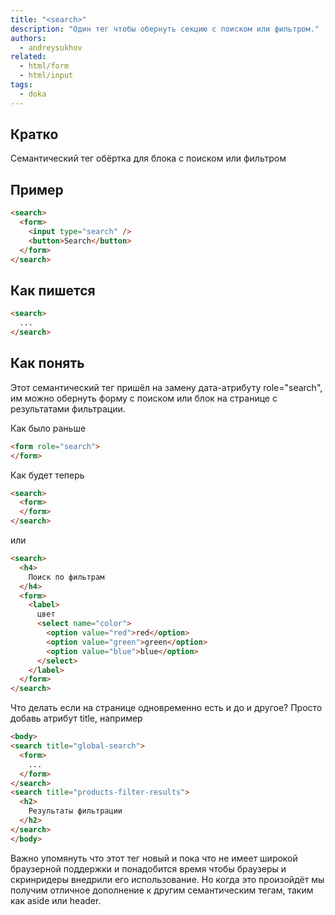 ```yaml
---
title: "<search>"
description: "Один тег чтобы обернуть секцию с поиском или фильтром."
authors:
  - andreysukhov
related:
  - html/form
  - html/input
tags:
  - doka
---
```


## Кратко
Семантический тег обёртка для блока с поиском или фильтром

## Пример
```html
<search>
  <form>
    <input type="search" />
    <button>Search</button>
  </form>
</search>
```

## Как пишется
```html
<search>
  ...
</search>
```

## Как понять
Этот семантический тег пришёл на замену дата-атрибуту role="search",
им можно обернуть форму с поиском или блок на странице с результатами фильтрации.

Как было раньше
```html
<form role="search">
</form>
 ```

Как будет теперь
```html
<search>
  <form>
  </form>
</search>
 ```

или

```html
<search>
  <h4>
    Поиск по фильтрам
  </h4>
  <form>
    <label>
      цвет
      <select name="color">
        <option value="red">red</option>
        <option value="green">green</option>
        <option value="blue">blue</option>
      </select>
    </label>
  </form>
</search>
```

Что делать если на странице одновременно есть и до и другое? Просто добавь атрибут title, например
```html
<body>
<search title="global-search">
  <form>
    ...
  </form>
</search>
<search title="products-filter-results">
  <h2>
    Результаты фильтрации
  </h2>
</search>
</body>
```

Важно упомянуть что этот тег новый и пока что не имеет широкой браузерной поддержки и понадобится время
чтобы браузеры и скринридеры внедрили его использование. Но когда это произойдёт мы получим отличное
дополнение к другим семантическим тегам, таким как aside или header.

